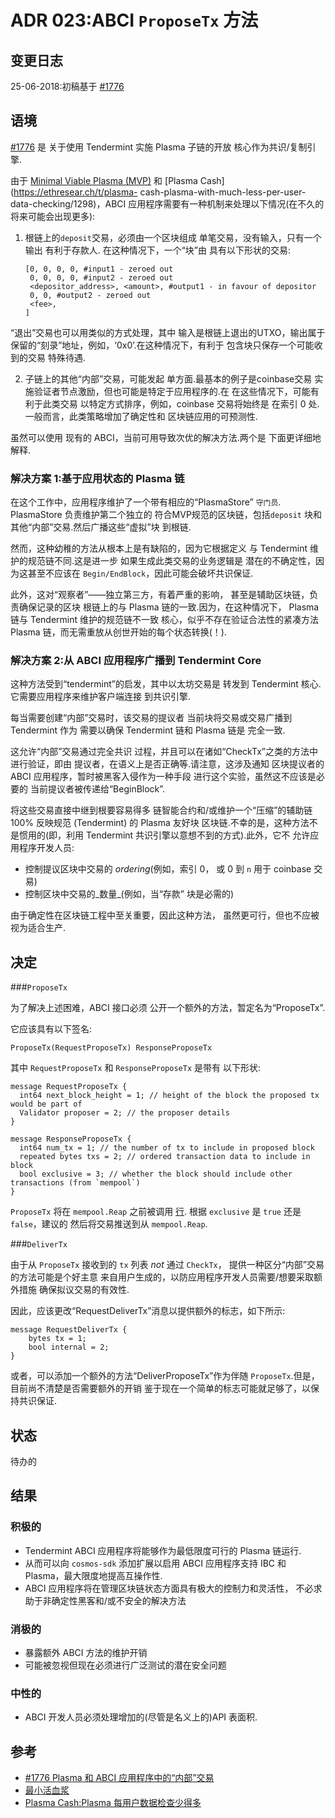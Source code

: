 # ADR 023:ABCI `ProposeTx` 方法

## 变更日志

25-06-2018:初稿基于 [#1776](https://github.com/tendermint/tendermint/issues/1776)

## 语境

[#1776](https://github.com/tendermint/tendermint/issues/1776) 是
关于使用 Tendermint 实施 Plasma 子链的开放
核心作为共识/复制引擎.

由于 [Minimal Viable Plasma (MVP)](https://ethresear.ch/t/minimal-viable-plasma/426) 和 [Plasma Cash](https://ethresear.ch/t/plasma- cash-plasma-with-much-less-per-user-data-checking/1298)，ABCI 应用程序需要有一种机制来处理以下情况(在不久的将来可能会出现更多):

1. 根链上的`deposit`交易，必须由一个区块组成
    单笔交易，没有输入，只有一个输出
    有利于存款人. 在这种情况下，一个“块”由
    具有以下形状的交易:
   ```
   [0, 0, 0, 0, #input1 - zeroed out
    0, 0, 0, 0, #input2 - zeroed out
    <depositor_address>, <amount>, #output1 - in favour of depositor
    0, 0, #output2 - zeroed out
    <fee>,
   ]
   ```

“退出”交易也可以用类似的方式处理，其中
   输入是根链上退出的UTXO，输出属于
   保留的“刻录”地址，例如，‘0x0’.在这种情况下，有利于
   包含块只保存一个可能收到的交易
   特殊待遇.

2. 子链上的其他“内部”交易，可能发起
   单方面.最基本的例子是coinbase交易
   实施验证者节点激励，但也可能是特定于应用程序的.在
   在这些情况下，可能有利于此类交易
   以特定方式排序，例如，coinbase 交易将始终是
   在索引 0 处.一般而言，此类策略增加了确定性和
   区块链应用的可预测性.

虽然可以使用
现有的 ABCI，当前可用导致次优的解决方法.两个是
下面更详细地解释.

### 解决方案 1:基于应用状态的 Plasma 链

在这个工作中，应用程序维护了一个带有相应的“PlasmaStore”
`守门员`. PlasmaStore 负责维护第二个独立的
符合MVP规范的区块链，包括`deposit`
块和其他“内部”交易.然后广播这些“虚拟”块
到根链.

然而，这种幼稚的方法从根本上是有缺陷的，因为它根据定义
与 Tendermint 维护的规范链不同.这是进一步
如果生成此类交易的业务逻辑是
潜在的不确定性，因为这甚至不应该在
`Begin/EndBlock`，因此可能会破坏共识保证.

此外，这对“观察者”——独立第三方，有着严重的影响，
甚至是辅助区块链，负责确保记录的区块
根链上的与 Plasma 链的一致.因为，在这种情况下，
Plasma 链与 Tendermint 维护的规范链不一致
核心，似乎不存在验证合法性的紧凑方法
Plasma 链，而无需重放从创世开始的每个状态转换(！).

### 解决方案 2:从 ABCI 应用程序广播到 Tendermint Core

这种方法受到“tendermint”的启发，其中以太坊交易是
转发到 Tendermint 核心.它需要应用程序来维护客户端连接
到共识引擎.

每当需要创建“内部”交易时，该交易的提议者
当前块将交易或交易广播到 Tendermint 作为
需要以确保 Tendermint 链和 Plasma 链是
完全一致.

这允许“内部”交易通过完全共识
过程，并且可以在诸如“CheckTx”之类的方法中进行验证，即由
提议者，在语义上是否正确等.请注意，这涉及通知
区块提议者的 ABCI 应用程序，暂时被黑客入侵作为一种手段
进行这个实验，虽然这不应该是必要的
当前提议者被传递给“BeginBlock”.

将这些交易直接中继到根要容易得多
链智能合约和/或维护一个“压缩”的辅助链
100% 反映规范 (Tendermint) 的 Plasma 友好块
区块链.不幸的是，这种方法不是惯用的(即，利用
Tendermint 共识引擎以意想不到的方式).此外，它不
允许应用程序开发人员:

- 控制提议区块中交易的 _ordering_(例如，索引 0，
  或 0 到 `n` 用于 coinbase 交易)
- 控制区块中交易的_数量_(例如，当“存款”
  块是必需的)

由于确定性在区块链工程中至关重要，因此这种方法，
虽然更可行，但也不应被视为适合生产.

## 决定

###`ProposeTx`

为了解决上述困难，ABCI 接口必须
公开一个额外的方法，暂定名为“ProposeTx”.

它应该具有以下签名:

```
ProposeTx(RequestProposeTx) ResponseProposeTx
```


其中 `RequestProposeTx` 和 `ResponseProposeTx` 是带有
以下形状:

```
message RequestProposeTx {
  int64 next_block_height = 1; // height of the block the proposed tx would be part of
  Validator proposer = 2; // the proposer details
}

message ResponseProposeTx {
  int64 num_tx = 1; // the number of tx to include in proposed block
  repeated bytes txs = 2; // ordered transaction data to include in block
  bool exclusive = 3; // whether the block should include other transactions (from `mempool`)
}
```

`ProposeTx` 将在 `mempool.Reap` 之前被调用
[行](https://github.com/tendermint/tendermint/blob/9cd9f3338bc80a12590631632c23c8dbe3ff5c34/consensus/state.go#L935).
根据 `exclusive` 是 `true` 还是 `false`，建议的
然后将交易推送到从
`mempool.Reap`.

###`DeliverTx`

由于从 `ProposeTx` 接收到的 `tx` 列表 _not_ 通过 `CheckTx`，
提供一种区分“内部”交易的方法可能是个好主意
来自用户生成的，以防应用程序开发人员需要/想要采取额外措施
确保拟议交易的有效性.

因此，应该更改“RequestDeliverTx”消息以提供额外的标志，如下所示:

```
message RequestDeliverTx {
	bytes tx = 1;
	bool internal = 2;
}
```

或者，可以添加一个额外的方法“DeliverProposeTx”作为伴随
`ProposeTx`.但是，目前尚不清楚是否需要额外的开销
鉴于现在一个简单的标志可能就足够了，以保持共识保证.

## 状态

待办的

## 结果

### 积极的

- Tendermint ABCI 应用程序将能够作为最低限度可行的 Plasma 链运行.
- 从而可以向 `cosmos-sdk` 添加扩展以启用
  ABCI 应用程序支持 IBC 和 Plasma，最大限度地提高互操作性.
- ABCI 应用程序将在管理区块链状态方面具有极大的控制力和灵活性，
  不必求助于非确定性黑客和/或不安全的解决方法

### 消极的

- 暴露额外 ABCI 方法的维护开销
- 可能被忽视但现在必须进行广泛测试的潜在安全问题

### 中性的

- ABCI 开发人员必须处理增加的(尽管是名义上的)API 表面积.

## 参考

- [#1776 Plasma 和 ABCI 应用程序中的“内部”交易](https://github.com/tendermint/tendermint/issues/1776)
- [最小活血浆](https://ethresear.ch/t/minimal-viable-plasma/426)
- [Plasma Cash:Plasma 每用户数据检查少得多](https://ethresear.ch/t/plasma-cash-plasma-with-much-less-per-user-data-checking/1298)

